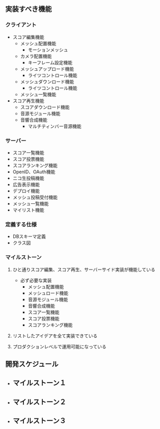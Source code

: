 ## 実装すべき機能
### クライアント
- スコア編集機能
    - メッシュ配置機能
        - モーションメッシュ
    - カメラ配置機能
        - キーフレーム設定機能
    - メッシュアップロード機能
        - ライツコントロール機能
    - メッシュダウンロード機能
        - ライツコントロール機能
    - メッシュ一覧機能
- スコア再生機能
    - スコアダウンロード機能
    - 音源モジュール機能
    - 音響合成機能
        - マルチティンバー音源機能

### サーバー
- スコア一覧機能
- スコア投票機能
- スコアランキング機能
- OpenID、OAuth機能
- ニコ生投稿機能
- 広告表示機能
- デプロイ機能
- メッシュ投稿受付機能
- メッシュ一覧機能
- マイリスト機能

### 定義する仕様
- DBスキーマ定義
- クラス図

### マイルストーン
1. ひと通りスコア編集、スコア再生、サーバーサイド実装が機能している
    - 必ず必要な実装
        - メッシュ配置機能
        - メッシュロード機能
        - 音源モジュール機能
        - 音響合成機能
        - スコア一覧機能
        - スコア投票機能
        - スコアランキング機能

2. リストしたアイデアを全て実装できている

3. プロダクションレベルで運用可能になっている


## 開発スケジュール
- マイルストーン１
  - 
- マイルストーン２
  - 
- マイルストーン３
  - 
